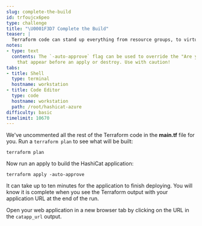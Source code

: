 ```yaml
---
slug: complete-the-build
id: trfoujcx6peo
type: challenge
title: "\U0001F3D7️ Complete the Build"
teaser: |
  Terraform code can stand up everything from resource groups, to virtual networks, to VMs and containers.
notes:
- type: text
  contents: The `-auto-approve` flag can be used to override the "Are you sure?" questions
    that appear before an apply or destroy. Use with caution!
tabs:
- title: Shell
  type: terminal
  hostname: workstation
- title: Code Editor
  type: code
  hostname: workstation
  path: /root/hashicat-azure
difficulty: basic
timelimit: 10670
---
```

We've uncommented all the rest of the Terraform code in the **main.tf** file for you. Run a `terraform plan` to see what will be built:

```
terraform plan
```

Now run an apply to build the HashiCat application:

```
terraform apply -auto-approve
```

It can take up to ten minutes for the application to finish deploying. You will know it is complete when you see the Terraform output with your application URL at the end of the run.

Open your web application in a new browser tab by clicking on the URL in the `catapp_url` output.